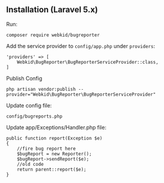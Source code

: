 ## Installation (Laravel 5.x)
Run:

    composer require webkid/bugreporter

Add the service provider to `config/app.php` under `providers`:

    'providers' => [
        Webkid\BugReporter\BugReporterServiceProvider::class,
    ]

Publish Config

	php artisan vendor:publish --provider="Webkid\BugReporter\BugReporterServiceProvider"

Update config file:

	config/bugreports.php
	
Update app/Exceptions/Handler.php file:
	
	public function report(Exception $e)
	{
		//fire bug report here
		$bugReport = new Reporter();
		$bugReport->sendReport($e);
		//old code
		return parent::report($e);
	}
